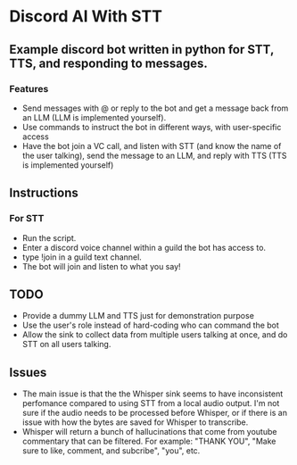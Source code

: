 # Discord AI With STT
 
## Example discord bot written in python for STT, TTS, and responding to messages.
### Features
- Send messages with @ or reply to the bot and get a message back from an LLM (LLM is implemented yourself).
- Use commands to instruct the bot in different ways, with user-specific access
- Have the bot join a VC call, and listen with STT (and know the name of the user talking), send the message to an LLM, and reply with TTS (TTS is implemented yourself)

## Instructions
### For STT
- Run the script.
- Enter a discord voice channel within a guild the bot has access to.
- type !join in a guild text channel.
- The bot will join and listen to what you say!

## TODO
- Provide a dummy LLM and TTS just for demonstration purpose
- Use the user's role instead of hard-coding who can command the bot
- Allow the sink to collect data from multiple users talking at once, and do STT on all users talking.

## Issues
- The main issue is that the the Whisper sink seems to have inconsistent perfomance compared to using STT from a local audio output. I'm not sure if the audio needs to be processed before Whisper, or if there is an issue with how the bytes are saved for Whisper to transcribe.
- Whisper will return a bunch of hallucinations that come from youtube commentary that can be filtered. For example: "THANK YOU", "Make sure to like, comment, and subcribe", "you", etc.
